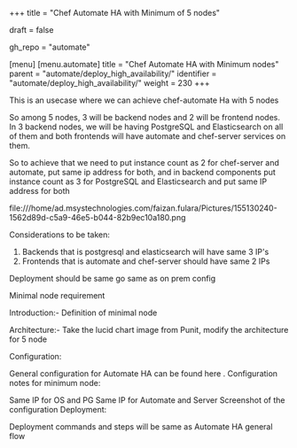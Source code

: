+++
title = "Chef Automate HA with Minimum of 5 nodes"

draft = false

gh_repo = "automate"

[menu]
  [menu.automate]
    title = "Chef Automate HA with Minimum nodes"
    parent = "automate/deploy_high_availability/"
    identifier = "automate/deploy_high_availability/"
    weight = 230
+++

This is an usecase where we can achieve chef-automate Ha with 5 nodes 

So among 5 nodes, 3 will be backend nodes and 2 will be frontend nodes. In 3 backend nodes, we will be having PostgreSQL and Elasticsearch on all of them and both frontends will have automate and chef-server services on them.

So to achieve that we need to put instance count as 2 for chef-server and automate, put same ip address for both, and in backend components put instance count as 3 for PostgreSQL and Elasticsearch and put same IP address for both

file:///home/ad.msystechnologies.com/faizan.fulara/Pictures/155130240-1562d89d-c5a9-46e5-b044-82b9ec10a180.png

Considerations to be taken:

1. Backends that is postgresql and elasticsearch will have same 3 IP's
2. Frontends that is automate and chef-server should have same 2 IPs

Deployment should be same go same as on prem config 








Minimal node requirement

Introduction:- Definition of minimal node

Architecture:- Take the lucid chart image from Punit, modify the architecture for 5 node

Configuration:

General configuration for Automate HA can be found here <link>. Configuration notes for minimum node:

Same IP for OS and PG
Same IP for Automate and Server
Screenshot of the configuration
Deployment:

Deployment commands and steps will be same as Automate HA general flow <deployment flow link>